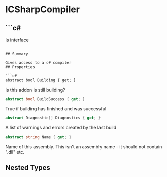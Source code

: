 # ICSharpCompiler

## ```c#
Is interface
```

## Summary

Gives access to a c# compiler
## Properties

```c#
abstract bool Building { get; } 
```
Is this addon is still building?
```c#
abstract bool BuildSuccess { get; } 
```
True if building has finished and was successful
```c#
abstract Diagnostic[] Diagnostics { get; } 
```
A list of warnings and errors created by the last build
```c#
abstract string Name { get; } 
```
Name of this assembly. This isn't an assembly name - it should not contain ".dll" etc.
## Nested Types

